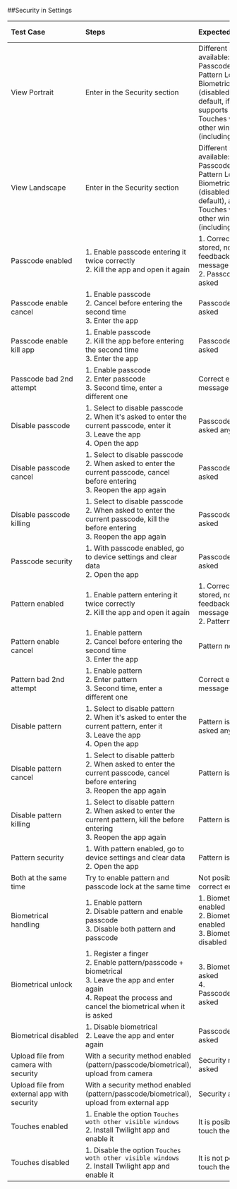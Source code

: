 ##Security in Settings


| Test Case | Steps | Expected Result | Result | Related Comment |
| :-------- | :---- | :-------------- | :----: | :-------------- |
| View Portrait | Enter in the Security section | Different sections available: Passcode Lock, Pattern Lock, Biometric Lock (disabled by default, if device supports it), and Touches with other windows (including a tip) |  | 
| View Landscape | Enter in the Security section | Different sections available: Passcode Lock, Pattern Lock, Biometric Lock (disabled by default), and Touches with other windows (including a tip) |  | 
| Passcode enabled |1. Enable passcode entering it twice correctly<br>2. Kill the app and open it again | 1. Correctly stored, no feedback message<br>2. Passcode asked |P m11 m7 
| Passcode enable cancel | 1. Enable passcode<br>2. Cancel before entering the second time<br>3. Enter the app | Passcode not asked |
| Passcode enable kill app | 1. Enable passcode<br>2. Kill the app before entering the second time<br>3. Enter the app | Passcode not asked |
| Passcode bad 2nd attempt | 1. Enable passcode<br>2. Enter passcode<br>3. Second time, enter a different one | Correct error message |
| Disable passcode | 1. Select to disable passcode<br>2. When it's asked to enter the current passcode, enter it<br>3. Leave the app<br>4. Open the app<br> | Passcode is not asked anymore |
| Disable passcode cancel | 1. Select to disable passcode<br>2. When asked to enter the current passcode, cancel before entering<br>3. Reopen the app again<br>| Passcode is asked |
| Disable passcode killing | 1. Select to disable passcode<br>2. When asked to enter the current passcode, kill the before entering<br>3. Reopen the app again<br>| Passcode is asked |
| Passcode security | 1. With passcode enabled, go to device settings and clear data<br>2. Open the app<br>| Passcode is asked | 
| Pattern enabled | 1. Enable pattern entering it twice correctly<br>2. Kill the app and open it again | 1. Correctly stored, no feedback message<br>2. Pattern asked |P m11 m7
| Pattern enable cancel | 1. Enable pattern<br>2. Cancel before entering the second time<br>3. Enter the app | Pattern not asked |
| Pattern bad 2nd attempt | 1. Enable pattern<br>2. Enter pattern<br>3. Second time, enter a different one | Correct error message |
| Disable pattern | 1. Select to disable pattern<br>2. When it's asked to enter the current pattern, enter it<br>3. Leave the app<br>4. Open the app<br> | Pattern is not asked anymore |
| Disable pattern cancel | 1. Select to disable patterb<br>2. When asked to enter the current passcode, cancel before entering<br>3. Reopen the app again<br>| Pattern is asked |P m11 m7
| Disable pattern killing | 1. Select to disable pattern<br>2. When asked to enter the current pattern, kill the before entering<br>3. Reopen the app again<br>| Pattern is asked |
| Pattern security | 1. With pattern enabled, go to device settings and clear data<br>2. Open the app<br>| Pattern is asked |
| Both at the same time | Try to enable pattern and passcode lock at the same time | Not posible, correct error |
| Biometrical handling| 1. Enable pattern<br>2. Disable pattern and enable passcode<br>3. Disable both pattern and passcode| 1. Biometrical enabled<br>2. Biometrical enabled<br>3. Biometrical disabled| 
| Biometrical unlock | 1. Register a finger<br>2. Enable pattern/passcode + biometrical<br>3. Leave the app and enter again<br>4. Repeat the process and cancel the biometrical when it is asked| 3. Biometrical asked<br>4. Passcode/Pattern asked | 
| Biometrical disabled | 1. Disable biometrical<br>2. Leave the app and enter again | Passcode/Pattern asked |
| Upload file from camera with security | With a security method enabled (pattern/passcode/biometrical), upload from camera | Security not asked |
| Upload file from external app with security | With a security method enabled (pattern/passcode/biometrical), upload from external app | Security asked | 
| Touches enabled | 1. Enable the option `Touches woth other visible windows`<br>2. Install Twilight app and enable it | It is posible to touch the oC app | 
| Touches disabled | 1. Disable the option `Touches woth other visible windows`<br>2. Install Twilight app and enable it | It is not posible to touch the oC app | 
